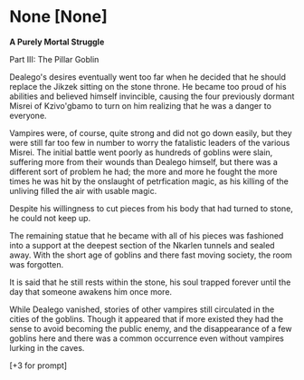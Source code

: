 # None [None]
**A Purely Mortal Struggle**

Part III: The Pillar Goblin

Dealego's desires eventually went too far when he decided that he should replace the Jikzek sitting on the stone throne. He became too proud of his abilities and believed himself invincible, causing the four previously dormant Misrei of Kzivo'gbamo to turn on him realizing that he was a danger to everyone.

Vampires were, of course, quite strong and did not go down easily, but they were still far too few in number to worry the fatalistic leaders of the various Misrei. The initial battle went poorly as hundreds of goblins were slain, suffering more from their wounds than Dealego himself, but there was a different sort of problem he had; the more and more he fought the more times he was hit by the onslaught of petrfication magic, as his killing of the unliving filled the air with usable magic.

Despite his willingness to cut pieces from his body that had turned to stone, he could not keep up.

The remaining statue that he became with all of his pieces was fashioned into a support at the deepest section of the Nkarlen tunnels and sealed away. With the short age of goblins and there fast moving society, the room was forgotten.

It is said that he still rests within the stone, his soul trapped forever until the day that someone awakens him once more.

While Dealego vanished, stories of other vampires still circulated in the cities of the goblins. Though it appeared that if more existed they had the sense to avoid becoming the public enemy, and the disappearance of a few goblins here and there was a common occurrence even without vampires lurking in the caves.

\[+3 for prompt\]
